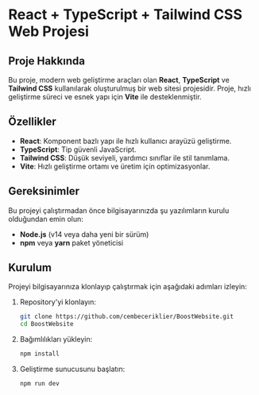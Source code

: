 # React + TypeScript + Tailwind CSS Web Projesi

## Proje Hakkında
Bu proje, modern web geliştirme araçları olan **React**, **TypeScript** ve **Tailwind CSS** kullanılarak oluşturulmuş bir web sitesi projesidir. Proje, hızlı geliştirme süreci ve esnek yapı için **Vite** ile desteklenmiştir.

## Özellikler
- **React**: Komponent bazlı yapı ile hızlı kullanıcı arayüzü geliştirme.
- **TypeScript**: Tip güvenli JavaScript.
- **Tailwind CSS**: Düşük seviyeli, yardımcı sınıflar ile stil tanımlama.
- **Vite**: Hızlı geliştirme ortamı ve üretim için optimizasyonlar.

## Gereksinimler
Bu projeyi çalıştırmadan önce bilgisayarınızda şu yazılımların kurulu olduğundan emin olun:
- **Node.js** (v14 veya daha yeni bir sürüm)
- **npm** veya **yarn** paket yöneticisi

## Kurulum
Projeyi bilgisayarınıza klonlayıp çalıştırmak için aşağıdaki adımları izleyin:

1. Repository'yi klonlayın:
  
    ```bash
    git clone https://github.com/cembeceriklier/BoostWebsite.git
    cd BoostWebsite
    ```

2. Bağımlılıkları yükleyin:

    ```bash
    npm install
    ```

3. Geliştirme sunucusunu başlatın:

    ```bash
    npm run dev
    ```